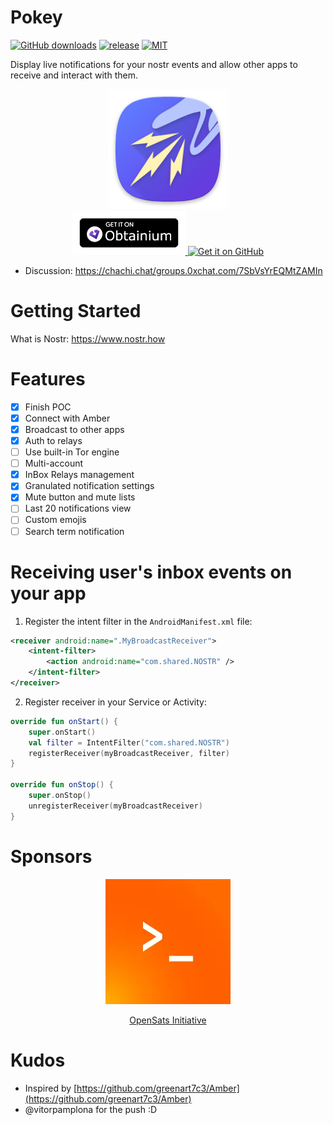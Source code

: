 # Pokey
[![GitHub downloads](https://img.shields.io/github/downloads/KoalaSat/pokey/total?label=Downloads&labelColor=27303D&color=0D1117&logo=github&logoColor=FFFFFF&style=flat)](https://github.com/KoalaSat/pokey/releases)
[![release](https://img.shields.io/github/v/release/KoalaSat/pokey)](https://github.com/KoalaSat/nostros/pokey)
[![MIT](https://img.shields.io/badge/license-MIT-blue)](https://github.com/KoalaSat/pokey/blob/main/LICENSE)

 Display live notifications for your nostr events and allow other apps to receive and interact with them.

<div align="center">
    <img src="https://github.com/KoalaSat/pokey/blob/main/app/src/main/res/mipmap-xxxhdpi/ic_launcher.png" alt="Description of Image" />
</div>
<div align="center">
    <a href="https://github.com/ImranR98/Obtainium" target="_blank">
        <img src="./docs/obtainium.png" alt="Get it on Obtaininum" height="70" />
    </a>
<!--     <a src="https://github.com/zapstore/zapstore-cli" target="_blank">
        <img src="./docs/obtainium.png alt="Get it on Zap.Store" height="70" />
    </a> -->
    <a href="https://github.com/KoalaSat/pokey/releases" target="_blank">
        <img src="https://github.com/machiav3lli/oandbackupx/raw/034b226cea5c1b30eb4f6a6f313e4dadcbb0ece4/badge_github.png" alt="Get it on GitHub" height="70">
    </a>
</div>

- Discussion: https://chachi.chat/groups.0xchat.com/7SbVsYrEQMtZAMIn

# Getting Started

What is Nostr: https://www.nostr.how

# Features

- [x] Finish POC
- [x] Connect with Amber
- [x] Broadcast to other apps
- [x] Auth to relays
- [ ] Use built-in Tor engine
- [ ] Multi-account
- [x] InBox Relays management
- [x] Granulated notification settings
- [x] Mute button and mute lists
- [ ] Last 20 notifications view
- [ ] Custom emojis
- [ ] Search term notification

# Receiving user's inbox events on your app

1. Register the intent filter in the `AndroidManifest.xml` file:
```xml
<receiver android:name=".MyBroadcastReceiver">
    <intent-filter>
        <action android:name="com.shared.NOSTR" />
    </intent-filter>
</receiver>
```
2. Register receiver in your Service or Activity:
```kotlin
override fun onStart() {
    super.onStart()
    val filter = IntentFilter("com.shared.NOSTR")
    registerReceiver(myBroadcastReceiver, filter)
}

override fun onStop() {
    super.onStop()
    unregisterReceiver(myBroadcastReceiver)
}

```

# Sponsors

<div align="center">
    <a href="https://opensats.org" target="_blank">
        <img src="./docs/opensats.webp" alt="OpenSats Logo" />
        <p>
        <span>OpenSats Initiative</span>
    </a>
</div>

# Kudos

- Inspired by [https://github.com/greenart7c3/Amber](https://github.com/greenart7c3/Amber)
- @vitorpamplona for the push :D
